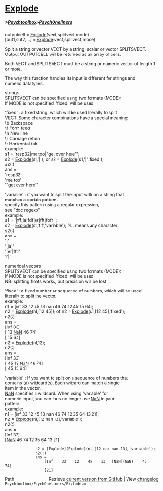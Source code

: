 # [Explode](Explode)
##### >[Psychtoolbox](Psychtoolbox)>[PsychOneliners](PsychOneliners)

outputcell = [Explode](Explode)(vect,splitvect,mode)  
[out1,out2,...] = [Explode](Explode)(vect,splitvect,mode)  
  
Split a string or vector VECT by a string, scalar or vector SPLITSVECT.  
Output OUTPUTCELL will be returned as an array of cells.  
  
Both VECT and SPLITSVECT must be a string or numeric vector of length 1  
or more.  
  
The way this function handles its input is different for strings and  
numeric datatypes.  
  
strings  
SPLITSVECT can be specified using two formats (MODE):  
If MODE is not specified, 'fixed' will be used  
  
  'fixed'    : a fixed string, which will be used literally to split  
               VECT. Some character combinations have a special meaning:  
                  \b Backspace  
                  \f Form feed  
                  \n New line  
                  \r Carriage return  
                  \t Horizontal tab  
               example:  
                  s1 = 'resp32|me too|"get over here"';  
                  s2 = [Explode](Explode)(s1,'|'); or s2 = [Explode](Explode)(s1,'|','fixed');  
                  s2(:)  
                  ans =   
                      'resp32'  
                      'me too'  
                      '"get over here"'  
  
  'variable' : if you want to split the input with on a string that  
               matches a certain pattern.  
               specify this pattern using a regular expression,  
               see "doc regexp"  
               example:  
                  s1 = '|fff|ja|fdf|er|fft|fofr|';  
                  s2 = [Explode](Explode)(s1,'f.f','variable'); % . means any character  
                  s2(:)  
                  ans =   
                      '|'  
                      '|ja|'  
                      '|er|fft|'  
                      'r|'  
  
numerical vectors  
SPLITSVECT can be specified using two formats (MODE):  
If MODE is not specified, 'fixed' will be used  
NB: splitting floats works, but precision will be lost  
  
  'fixed'    : a fixed number or sequence of numbers, which will be used  
               literally to split the vector.  
               example:  
                  n1 = [inf 33 12 45 13 nan 46 74 12 45 15 64];  
                  n2 = [Explode](Explode)(n1,[12 45]); of n2 = [Explode](Explode)(s1,[12 45],'fixed');  
                  n2(:)  
                  ans =   
                      [Inf    33]  
                      [ 13   [NaN](NaN)    46    74]  
                      [ 15    64]  
                  n2 = [Explode](Explode)(n1,12);  
                  n2(:)  
                  ans =   
                      [Inf    33]  
                      [ 45    13   [NaN](NaN)    46    74]  
                      [ 45    15    64]  
  
  'variable' : If you want to split on a sequence of numbers that  
               contains (a) wildcard(s). Each wilcard can match a single  
               item in the vector.  
               [NaN](NaN) specifies a wildcard. When using 'variable' for  
               numeric input, you can thus no longer use [NaN](NaN) in your  
               pattern.  
               example:  
                  n1 = [inf 33 12 45 13 nan 46 74 12 35 64 13 21];  
                  n2 = [Explode](Explode)(n1,[12 nan 13],'variable');  
                  n2(:)  
                  ans =   
                      [Inf    33]  
                      [[NaN](NaN)    46    74    12    35    64    13    21]  
  
                  n2 = [Explode](Explode)(n1,[12 nan nan 13],'variable');  
                  n2(:)  
                  ans =   
                      [Inf    33    12    45    13   [NaN](NaN)    46    74]  
                      [21]  




<div class="code_header" style="text-align:right;">
  <span style="float:left;">Path&nbsp;&nbsp;</span> <span class="counter">Retrieve <a href=
  "https://raw.github.com/Psychtoolbox-3/Psychtoolbox-3/beta/Psychtoolbox/PsychOneliners/Explode.m">current version from GitHub</a> | View <a href=
  "https://github.com/Psychtoolbox-3/Psychtoolbox-3/commits/beta/Psychtoolbox/PsychOneliners/Explode.m">changelog</a></span>
</div>
<div class="code">
  <code>Psychtoolbox/PsychOneliners/Explode.m</code>
</div>

